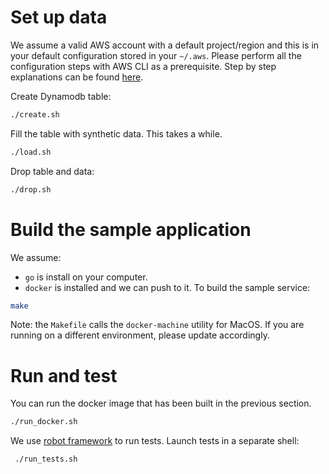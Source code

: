 # Set up data

We assume a valid AWS account with a default project/region and this is in your default configuration stored in your `~/.aws`. Please perform all the configuration steps with AWS CLI as a prerequisite. Step by step explanations can be found [here](https://docs.aws.amazon.com/cli/latest/userguide/cli-chap-configure.html). 

Create Dynamodb table:
``` sh
./create.sh
```
Fill the table with synthetic data. This takes a while.
``` sh 
./load.sh
```
Drop table and data:
``` sh
./drop.sh
```

# Build the sample application
We assume:
* `go` is install on your computer.
* `docker` is installed and we can push to it.
To build the sample service:
``` sh
make
```
Note: the `Makefile` calls the `docker-machine` utility for MacOS. If you are running on a different environment, please update accordingly. 

# Run and test
You can run the docker image that has been built in the previous section.
``` sh
./run_docker.sh
```
We use [robot framework](https://robotframework.org/) to run tests. Launch tests in a separate shell:
``` sh
 ./run_tests.sh
```
